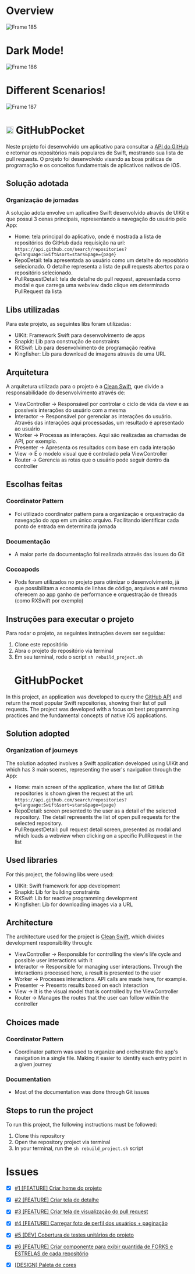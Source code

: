# Overview
![Frame 185](https://github.com/user-attachments/assets/e26ccf72-e65b-4485-a938-52f59ca9f827)
# Dark Mode!
![Frame 186](https://github.com/user-attachments/assets/5b26a135-b6bd-4279-902f-6534afce6ae9)
# Different Scenarios!
![Frame 187](https://github.com/user-attachments/assets/58961e4a-cc69-4280-9dd6-46c8aaa7f508)


# <img src="https://upload.wikimedia.org/wikipedia/commons/0/05/Flag_of_Brazil.svg" alt="BR" height="20"/> GitHubPocket

Neste projeto foi desenvolvido um aplicativo para consultar a [API do GitHub](https://docs.github.com/en/rest/search?apiVersion=2022-11-28#search-repositories "API do GitHub") e retornar os repositórios mais populares de Swift, mostrando sua lista de pull requests. O projeto foi desenvolvido visando as boas práticas de programação e os conceitos fundamentais de aplicativos nativos de iOS.

## Solução adotada
### Organização de jornadas
A solução adota envolve um aplicativo Swift desenvolvido através de UIKit e que possui 3 cenas principais, representando a navegação do usuário pelo App: 
* Home: tela principal do aplicativo, onde é mostrada a lista de repositórios do GitHub dada requisição na url: ```https://api.github.com/search/repositories?q=language:Swift&sort=stars&page={page}```
* RepoDetail: tela apresentada ao usuário como um detalhe do repositório selecionado. O detalhe representa a lista de pull requests abertos para o repositório selecionado.
* PullRequestDetail: tela de detalhe do pull request, apresentada como modal e que carrega uma webview dado clique em determinado PullRequest da lista 
  
## Libs utilizadas
Para este projeto, as seguintes libs foram utilizadas:
* UIKit: Framework Swift para desenvolvimento de apps
* Snapkit: Lib para construção de constraints
* RXSwif: Lib para desenvolvimento de programação reativa
* Kingfisher: Lib para download de imagens através de uma URL 
  
## Arquitetura
A arquitetura utilizada para o projeto é a [Clean Swift](https://rubygarage.org/blog/clean-swift-pros-and-cons), que divide a responsabilidade do desenvolvimento através de: 
* ViewController -> Responsável por controlar o ciclo de vida da view e as possíveis interações do usuário com a mesma
* Interactor -> Responsável por gerenciar as interações do usuário. Através das interações aqui processadas, um resultado é apresentado ao usuário
* Worker -> Processa as interações. Aqui são realizadas as chamadas de API, por exemplo.
* Presenter -> Apresenta os resultados com base em cada interação
* View -> É o modelo visual que é controlado pela ViewController
* Router -> Gerencia as rotas que o usuário pode seguir dentro da controller

## Escolhas feitas
### Coordinator Pattern 
* Foi utilizado coordinator pattern para a organização e orquestração da navegação do app em um único arquivo. Facilitando identificar cada ponto de entrada em determinada jornada
### Documentação
* A maior parte da documentação foi realizada através das issues do Git
  
### Cocoapods
* Pods foram utilizados no projeto para otimizar o desenvolvimento, já que possibilitam a economia de linhas de código, arquivos e até mesmo oferecem ao app ganho de performance e orquestração de threads (como RXSwift por exemplo)

## Instruções para executar o projeto
Para rodar o projeto, as seguintes instruções devem ser seguidas:
1. Clone este repositório
2. Abra o projeto do repositório via terminal
3. Em seu terminal, rode o script ```sh rebuild_project.sh```

# <img src="https://upload.wikimedia.org/wikipedia/en/a/a4/Flag_of_the_United_States.svg" height="16" /> GitHubPocket

In this project, an application was developed to query the [GitHub API](https://docs.github.com/en/rest/search?apiVersion=2022-11-28#search-repositories "GitHub API") and return the most popular Swift repositories, showing their list of pull requests. The project was developed with a focus on best programming practices and the fundamental concepts of native iOS applications.

## Solution adopted
### Organization of journeys
The solution adopted involves a Swift application developed using UIKit and which has 3 main scenes, representing the user's navigation through the App: 
* Home: main screen of the application, where the list of GitHub repositories is shown given the request at the url: ```https://api.github.com/search/repositories?q=language:Swift&sort=stars&page={page} ```
* RepoDetail: screen presented to the user as a detail of the selected repository. The detail represents the list of open pull requests for the selected repository.
* PullRequestDetail: pull request detail screen, presented as modal and which loads a webview when clicking on a specific PullRequest in the list

## Used libraries
For this project, the following libs were used:
* UIKit: Swift framework for app development
* Snapkit: Lib for building constraints
* RXSwif: Lib for reactive programming development
* Kingfisher: Lib for downloading images via a URL

## Architecture
The architecture used for the project is [Clean Swift](https://rubygarage.org/blog/clean-swift-pros-and-cons), which divides development responsibility through: 
* ViewController -> Responsible for controlling the view's life cycle and possible user interactions with it
* Interactor -> Responsible for managing user interactions. Through the interactions processed here, a result is presented to the user
* Worker -> Processes interactions. API calls are made here, for example.
* Presenter -> Presents results based on each interaction
* View -> It is the visual model that is controlled by the ViewController
* Router -> Manages the routes that the user can follow within the controller

## Choices made
### Coordinator Pattern 
* Coordinator pattern was used to organize and orchestrate the app's navigation in a single file. Making it easier to identify each entry point in a given journey
### Documentation
* Most of the documentation was done through Git issues

## Steps to run the project
To run this project, the following instructions must be followed:
1. Clone this repository
2. Open the repository project via terminal
3. In your terminal, run the ```sh rebuild_project.sh``` script

# Issues 
- [x] [#1 [FEATURE] Criar home do projeto](https://github.com/biaduque/GitHubPocket/issues/7)

- [x] [#2 [FEATURE] Criar tela de detalhe](https://github.com/biaduque/GitHubPocket/issues/9)

- [x] [#3 [FEATURE] Criar tela de visualização do pull request](https://github.com/biaduque/GitHubPocket/issues/10)

- [x] [#4 [FEATURE] Carregar foto de perfil dos usuários + paginação ](https://github.com/biaduque/GitHubPocket/issues/11)

- [x] [#5 [DEV] Cobertura de testes unitários do projeto](https://github.com/biaduque/GitHubPocket/issues/12)

- [x] [#6 [FEATURE] Criar componente para exibir quantida de FORKS e ESTRELAS de cada repositório](https://github.com/biaduque/GitHubPocket/issues/14)

- [x] [[DESIGN] Paleta de cores](https://github.com/biaduque/GitHubPocket/issues/15)

